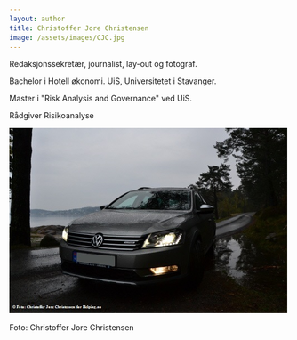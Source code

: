 ```yaml
---
layout: author
title: Christoffer Jore Christensen
image: /assets/images/CJC.jpg
---
```

Redaksjonssekretær, journalist, lay-out og fotograf.

Bachelor i Hotell økonomi. UiS,  Universitetet i Stavanger.

Master i "Risk Analysis and Governance" ved UiS. 

Rådgiver Risikoanalyse

![](/assets/images/alltrack.jpg)

Foto: Christoffer Jore Christensen
